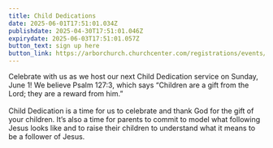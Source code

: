 ```yaml
---
title: Child Dedications
date: 2025-06-01T17:51:01.034Z
publishdate: 2025-04-30T17:51:01.046Z
expirydate: 2025-06-03T17:51:01.057Z
button_text: sign up here
button_link: https://arborchurch.churchcenter.com/registrations/events/2917937
---
```

Celebrate with us as we host our next Child Dedication service on Sunday, June 1! We believe Psalm 127:3, which says “Children are a gift from the Lord; they are a reward from him.”\
\
Child Dedication is a time for us to celebrate and thank God for the gift of your children. It’s also a time for parents to commit to model what following Jesus looks like and to raise their children to understand what it means to be a follower of Jesus.